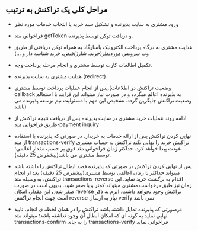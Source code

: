 ## مراحل کلی یک تراکنش به ترتیب

- ورود مشتری به سایت پذیرنده و تشکیل سبد خرید یا انتخاب خدمات مورد نظر
- فراخوانی متد getToken و دریافت توکن توسط پذیرنده.
- هدایت مشتری به درگاه پرداخت الکترونیک پاسارگاد به همراه توکن دریافتی از طریق وب سرویس موردنظر(خرید،
شارژ/قبض، خرید شناسه دار و ...)
-  تکمیل اطالعات کارت توسط مشتری و انجام مرحله پرداخت وجه.
-  هدایت مشتری به سایت پذیرنده (redirect)
-  پس از انجام عملیات پرداخت توسط مشتری.(وضعیت تراکنش در اطلاعات callback به پذیرنده اعالم میگردد و در صورت نیاز میتواند این فرایند با استعالم وضعیت تراکنش جایگزین
گردد. تشخیص این مهم با مسئولیت تیم توسعه پذیرنده می باشد)
-  ادامه روند عملیات خرید مشتری در سایت پذیرنده پس از دریافت نتیجه تراکنش از طریق فراخوانی متد-payment
inquiry
-  نهایی کردن تراکنش پس از ارائه خدمات به خریدار. در صورتی که پذیرنده با استفاده از متد transactions-verify
تراکنش خرید را نهایی نکند تراکنش به حساب مشتری عودت پیدا خواهد کرد. حداکثر زمان فراخوانی متد فوق بر
حسب مقدار اعالمی؛ توسط مشتری می باشد(پیشفرض 25 دقیقه).

- پس از نهایی کردن تراکنش در صورتی که پذیرنده قصد ابطال تراکنش را داشته باشد میتواند حداکثر تا زمان اعالمی
توسط مشتری(پیشفرض 25 دقیقه) بعد از انجام تراکنش، به وسیله متد transactions-reverse اقدام به برگشت
خرید نماید. این زمان نیز طبق درخواست مشتری میتواند کمتر و یا صفر شود. بدیهی است در صورت صفر شدن این
مقدار، امکان reverse تراکنش وجود نخواهد داشت. الزم به ذکر است جهت انجام تراکنش reverse نیاز به ارسال
verify نمی باشد
- درصورتی که پذیرنده تمایل داشته باشد تراکنش را در همان لحظه ی انجام، تایید نهایی نماید به گونه ای که امکان
ابطال آن وجود نداشته باشد؛ میتواند متد transactions-confirm را به جای transactions-verify  فراخوانی نماید
